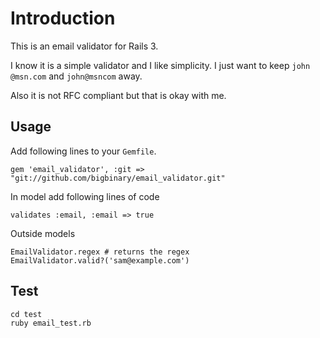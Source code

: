 # Introduction

This is an email validator for Rails 3.

I know it is a simple validator and I like simplicity. I just want to keep `john @msn.com` and `john@msncom` away.

Also it is not RFC compliant but that is okay with me.

## Usage

Add following lines to your `Gemfile`.

    gem 'email_validator', :git => "git://github.com/bigbinary/email_validator.git"

In model add following lines of code

    validates :email, :email => true

Outside models

    EmailValidator.regex # returns the regex
    EmailValidator.valid?('sam@example.com') 
## Test

    cd test
    ruby email_test.rb
